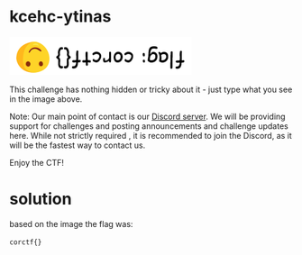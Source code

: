 # kcehc-ytinas

![flag image](sanitycheck.png)

This challenge has nothing hidden or tricky about it - just type what you see in the image above.

Note: Our main point of contact is our [Discord server](https://discord.com/invite/4e8zemZe3y).
We will be providing support for challenges and posting announcements and challenge updates here.
While not strictly required , it is recommended to join the Discord, as it will be the fastest way to contact us.

Enjoy the CTF!

# solution

based on the image the flag was:

`corctf{}`
